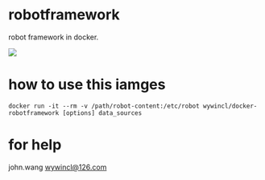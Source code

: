 # robotframework
robot framework in docker.

[![](https://images.microbadger.com/badges/image/wywincl/robotframework.svg)](http://microbadger.com/images/wywincl/robotframework "Get your own image badge on microbadger.com")

# how to use this iamges

```
docker run -it --rm -v /path/robot-content:/etc/robot wywincl/docker-robotframework [options] data_sources
```

# for help

john.wang <wywincl@126.com>

